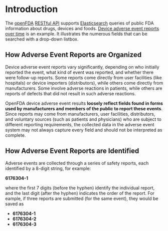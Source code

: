 # Introduction

The [openFDA](https://open.fda.gov/apis) [RESTful API](https://aws.amazon.com/what-is/restful-api/) supports [Elasticsearch](https://www.elastic.co/enterprise-search) queries of public FDA information about drugs, devices and foods. [Device adverse event reports over time](https://open.fda.gov/apis/device/event/explore-the-api-with-an-interactive-chart/) is an example. It illustrates the numerous fields that can be searched with a drop-down listbox.

## How Adverse Event Reports are Organized

Device adverse event reports vary significantly, depending on who initially reported the event, what kind of event was reported, and whether there were follow-up reports. Some reports
come directly from user facilities (like hospitals) or device importers (distributors), while others come directly from manufacturers. Some involve adverse reactions in patients, while
others are reports of defects that did not result in such adverse reactions.

OpenFDA device adverse event results **loosely reflect fields found in forms used by manufacturers and members of the public to report these events**. Since reports
may come from manufacturers, user facilities, distributors, and voluntary sources (such as patients and physicians) who are subject to different reporting
requirements, the collected data in the adverse event system may not always capture every field and should not be interpreted as complete.

## How Adverse Event Reports are Identified

Adverse events are collected through a series of safety reports, each identified by a 8-digit string, for example:

  **6176304-1**

where the first 7 digits (before the hyphen) identify the individual report, and the last digit (after the hyphen) indicates the order of the report. For eample, if three reports are submitted (for the same event),
they would be saved as

- **6176304-1**
- **6176304-2**
- **6176304-3**
